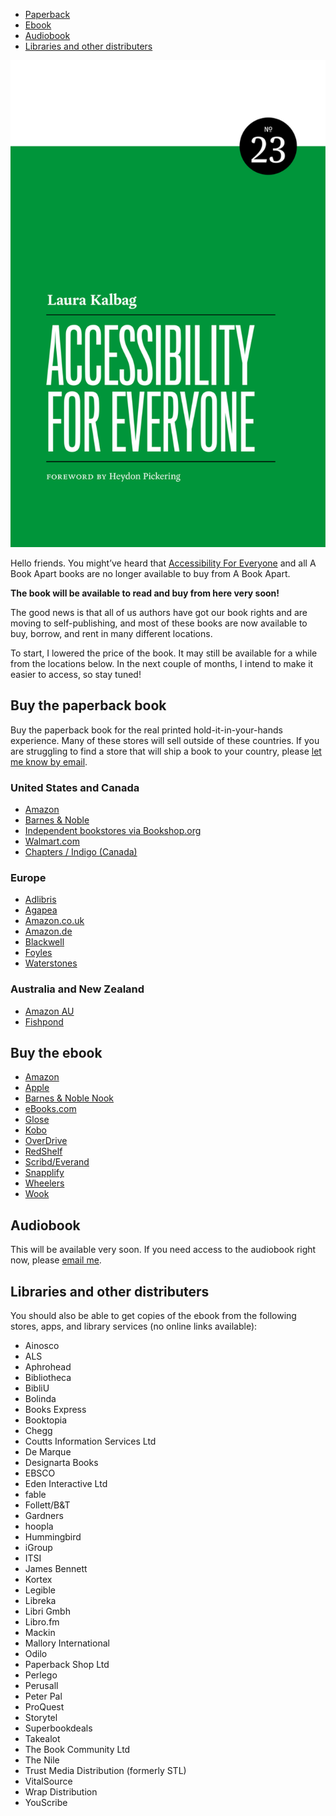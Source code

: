 - [Paperback](#buy-the-paperback-book)
- [Ebook](#buy-the-ebook)
- [Audiobook](#audiobook)
- [Libraries and other distributers](#libraries-and-other-distributers)

![Laura Kalbag, Accessibility For Everyone. Foreword by Heydon Pickering. Number 23 from A Book Apart, brief books for people who make websites.](./images/cover.png)

Hello friends. You might’ve heard that [Accessibility For Everyone](https://abookapart.com/products/accessibility-for-everyone) and all A Book Apart books are no longer available to buy from A Book Apart. 

**The book will be available to read and buy from here very soon!**

The good news is that all of us authors have got our book rights and are moving to self-publishing, and most of these books are now available to buy, borrow, and rent in many different locations.

To start, I lowered the price of the book. It may still be available for a while from the locations below. In the next couple of months, I intend to make it easier to access, so stay tuned!
## Buy the paperback book

Buy the paperback book for the real printed hold-it-in-your-hands experience. Many of these stores will sell outside of these countries. If you are struggling to find a store that will ship a book to your country, please [let me know by email](mailto:hello@laurakalbag.com).

### United States and Canada
* [Amazon](https://www.amazon.com/Accessibility-Everyone-Laura-Kalbag-ebook/dp/B0CW32PM5P/)
* [Barnes & Noble](https://www.barnesandnoble.com/w/accessibility-for-everyone-laura-kalbag/1129764593)
* [Independent bookstores via Bookshop.org](https://bookshop.org/p/books/accessibility-for-everyone-laura-kalbag/20097156)
* [Walmart.com](https://www.walmart.com/ip/Accessibility-for-Everyone-Paperback-9781952616327/3435476455)
* [Chapters / Indigo (Canada)](https://www.indigo.ca/en-ca/accessibility-for-everyone/9781952616327.html)

### Europe
* [Adlibris](https://www.adlibris.com/se/bok/accessibility-for-everyone-9781952616327)
* [Agapea](https://www.agapea.com/libros/Accessibility-for-Everyone-9781952616327-i.htm)
* [Amazon.co.uk](https://www.amazon.co.uk/Accessibility-Everyone-Laura-Kalbag/dp/1952616328/)
* [Amazon.de](https://www.amazon.de/-/en/Laura-Kalbag/dp/1952616328/)
* [Blackwell](https://blackwells.co.uk/bookshop/product/Accessibility-for-Everyone-by-Laura-Kalbag/9781952616327)
* [Foyles](https://www.foyles.co.uk/book/accessibility-for-everyone/laura-kalbag/9781952616327)
* [Waterstones](https://www.waterstones.com/book/accessibility-for-everyone/laura-kalbag/9781952616327)

### Australia and New Zealand
* [Amazon AU](https://www.amazon.com.au/Accessibility-Everyone-Laura-Kalbag-ebook/dp/B0CW32PM5P/)
* [Fishpond](https://www.fishpond.com.au/Books/Accessibility-for-Everyone-Kalbag-Laura/9781937557614)

## Buy the ebook

* [Amazon](https://www.amazon.com/Accessibility-Everyone-Laura-Kalbag-ebook/dp/B0CW32PM5P/)
* [Apple](https://books.apple.com/book/accessibility-for-everyone/id6478189890)
* [Barnes & Noble Nook](https://www.barnesandnoble.com/w/accessibility-for-everyone-laura-kalbag/1129764593)
* [eBooks.com](https://www.ebooks.com/en-ie/book/211235340/accessibility-for-everyone/laura-kalbag/)
* [Glose](https://glose.com/book/accessibility-for-everyone)
* [Kobo](https://www.kobo.com/us/en/ebook/accessibility-for-everyone)
* [OverDrive](https://www.overdrive.com/media/10528472/accessibility-for-everyone)
* [RedShelf](https://redshelf.com/app/ecom/book/874826/accessibility-for-everyone-874826-9781937557621-laura-kalbag)
* [Scribd/Everand](https://www.everand.com/book/707222531/Accessibility-for-Everyone)
* [Snapplify](https://shop.snapplify.com/product/accessibility-for-everyone)
* [Wheelers](https://www.wheelersbooks.com.au/product/Accessibility-for-Everyone-Laura-Kalbag/9781952616327)
* [Wook](https://www.wook.pt/ebook/accessibility-for-everyone-laura-kalbag/29754016)

## Audiobook

This will be available very soon. If you need access to the audiobook right now, please [email me](mailto:hello@laurakalbag.com).

## Libraries and other distributers

You should also be able to get copies of the ebook from the following stores, apps, and library services (no online links available):

* Ainosco
* ALS
* Aphrohead
* Bibliotheca
* BibliU
* Bolinda
* Books Express
* Booktopia
* Chegg
* Coutts Information Services Ltd
* De Marque
* Designarta Books
* EBSCO
* Eden Interactive Ltd
* fable
* Follett/B&T
* Gardners
* hoopla
* Hummingbird
* iGroup
* ITSI
* James Bennett
* Kortex
* Legible
* Libreka
* Libri Gmbh
* Libro.fm
* Mackin
* Mallory International
* Odilo
* Paperback Shop Ltd
* Perlego
* Perusall
* Peter Pal
* ProQuest
* Storytel
* Superbookdeals
* Takealot
* The Book Community Ltd
* The Nile
* Trust Media Distribution (formerly STL)
* VitalSource
* Wrap Distribution
* YouScribe